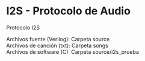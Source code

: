 # I2S - Protocolo de Audio
Protocolo I2S

Archivos fuente (Verilog): Carpeta source <br>
Archivos de canción (txt): Carpeta songs <br>
Archivos de software (C): Carpeta source/i2s_prueba <br>
